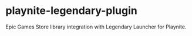 # playnite-legendary-plugin
Epic Games Store library integration with Legendary Launcher for Playnite.
